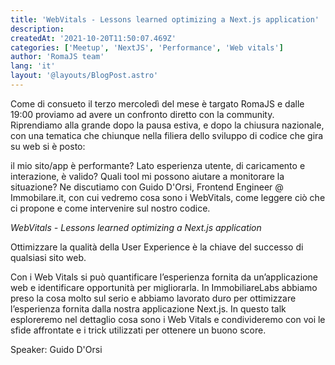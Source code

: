 ```yaml
---
title: 'WebVitals - Lessons learned optimizing a Next.js application'
description:
createdAt: '2021-10-20T11:50:07.469Z'
categories: ['Meetup', 'NextJS', 'Performance', 'Web vitals']
author: 'RomaJS team'
lang: 'it'
layout: '@layouts/BlogPost.astro'
---
```


Come di consueto il terzo mercoledì del mese è targato RomaJS e dalle 19:00 proviamo ad avere un confronto diretto con la community.
Riprendiamo alla grande dopo la pausa estiva, e dopo la chiusura nazionale, con una tematica che chiunque nella filiera dello sviluppo di codice che gira su web si è posto:

il mio sito/app è performante? Lato esperienza utente, di caricamento e interazione, è valido? Quali tool mi possono aiutare a monitorare la situazione?
Ne discutiamo con Guido D'Orsi, Frontend Engineer @ Immobilare.it, con cui vedremo cosa sono i WebVitals, come leggere ciò che ci propone e come intervenire sul nostro codice.

_WebVitals - Lessons learned optimizing a Next.js application_

Ottimizzare la qualità della User Experience è la chiave del successo di qualsiasi sito web.

Con i Web Vitals si può quantificare l’esperienza fornita da un’applicazione web e identificare opportunità per migliorarla.
In ImmobiliareLabs abbiamo preso la cosa molto sul serio e abbiamo lavorato duro per ottimizzare l’esperienza fornita dalla nostra applicazione Next.js.
In questo talk esploreremo nel dettaglio cosa sono i Web Vitals e condivideremo con voi le sfide affrontate e i trick utilizzati per ottenere un buono score.

Speaker: Guido D'Orsi
